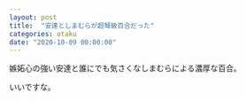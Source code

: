 ```yaml
---
layout: post
title:  "安達としまむらが超弩級百合だった"
categories: otaku
date: "2020-10-09 00:00:00"
---
```


嫉妬心の強い安達と誰にでも気さくなしまむらによる濃厚な百合。

いいですな。
